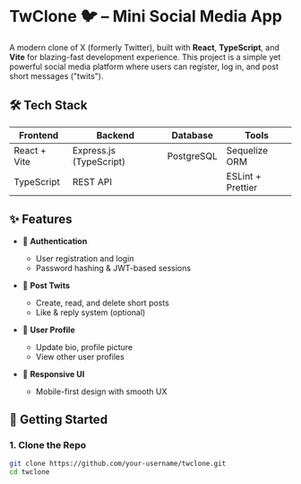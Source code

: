 # TwClone 🐦 – Mini Social Media App

A modern clone of X (formerly Twitter), built with **React**, **TypeScript**, and **Vite** for blazing-fast development experience. This project is a simple yet powerful social media platform where users can register, log in, and post short messages ("twits").

## 🛠 Tech Stack

| Frontend | Backend | Database | Tools |
|----------|---------|----------|-------|
| React + Vite | Express.js (TypeScript) | PostgreSQL | Sequelize ORM |
| TypeScript | REST API |  | ESLint + Prettier |

## ✨ Features

- 🔐 **Authentication**
  - User registration and login
  - Password hashing & JWT-based sessions

- 🐤 **Post Twits**
  - Create, read, and delete short posts
  - Like & reply system (optional)

- 👤 **User Profile**
  - Update bio, profile picture
  - View other user profiles

- 📱 **Responsive UI**
  - Mobile-first design with smooth UX

## 🚀 Getting Started

### 1. Clone the Repo
```bash
git clone https://github.com/your-username/twclone.git
cd twclone
